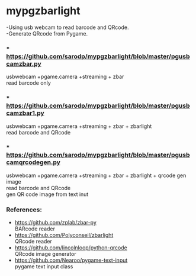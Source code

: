 # mypgzbarlight  
-Using usb webcam to read barcode and QRcode.  
-Generate QRcode from Pygame.  
    
### * https://github.com/sarodp/mypgzbarlight/blob/master/pgusbcamzbar.py  
usbwebcam +pgame.camera +streaming + zbar  
read barcode only  
  
### * https://github.com/sarodp/mypgzbarlight/blob/master/pgusbcamzbar1.py   
usbwebcam +pgame.camera +streaming + zbar + zbarlight  
read barcode and QRcode  
  
### * https://github.com/sarodp/mypgzbarlight/blob/master/pgusbcamqrcodegen.py  
usbwebcam +pgame.camera +streaming + zbar + zbarlight  + qrcode gen image  
read barcode and QRcode  
gen QR code image from text inut  
  
  
### References: 
* https://github.com/zplab/zbar-py  
  BARcode reader  
* https://github.com/Polyconseil/zbarlight  
  QRcode reader  
* https://github.com/lincolnloop/python-qrcode  
  QRcode image generator  
* https://github.com/Nearoo/pygame-text-input    
  pygame text input class  
  
